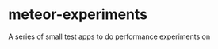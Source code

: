 meteor-experiments
==================

A series of small test apps to do performance experiments on
